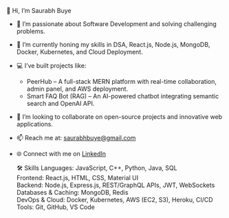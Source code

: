   👋 Hi, I’m Saurabh Buye

- 👀 I’m passionate about Software Development and solving challenging problems.  
- 🌱 I’m currently honing my skills in DSA, React.js, Node.js, MongoDB, Docker, Kubernetes, and Cloud Deployment.  
- 💻 I’ve built projects like:
  - PeerHub – A full-stack MERN platform with real-time collaboration, admin panel, and AWS deployment.  
  - Smart FAQ Bot (RAG) – An AI-powered chatbot integrating semantic search and OpenAI API.  
- 💞️ I’m looking to collaborate on open-source projects and innovative web applications.  
- 📫 Reach me at: saurabhbuye@gmail.com
- 🌐 Connect with me on [LinkedIn](https://www.linkedin.com/in/saurabhbuye/)


  🛠️ Skills
  Languages: JavaScript, C++, Python, Java, SQL  
  Frontend: React.js, HTML, CSS, Material UI  
  Backend: Node.js, Express.js, REST/GraphQL APIs, JWT, WebSockets  
  Databases & Caching: MongoDB, Redis  
  DevOps & Cloud: Docker, Kubernetes, AWS (EC2, S3), Heroku, CI/CD  
  Tools: Git, GitHub, VS Code  

